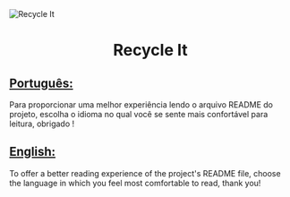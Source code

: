 <img align="center" src="https://ik.imagekit.io/ocq8ayf2ug/recycle-it-cover_FONIIQUTX.svg" alt="Recycle It" />

<h1 id="title" align="center">Recycle It</h1>

<h2><a href="README.pt.md">Português:</a></h2>
<div>
  Para proporcionar uma melhor experiência lendo o arquivo README do projeto, escolha o idioma no qual você se sente mais confortável para leitura, obrigado !
<div>

<h2><a href="README.en.md">English:</a></h2>
<div>
  To offer a better reading experience of the project's README file, choose the language in which you feel most comfortable to read, thank you!
<div>
